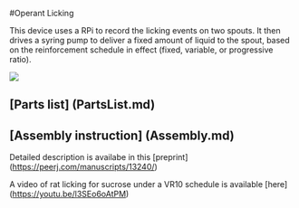 #Operant Licking

This device uses a RPi to record the licking events on two spouts. It then drives a syring pump to deliver a fixed amount of liquid to the spout, based on the reinforcement schedule in effect (fixed, variable, or progressive ratio).  

![](syrngeLoaded.jpg)

## [Parts list] (PartsList.md) 

## [Assembly instruction] (Assembly.md)

Detailed description is availabe in this [preprint] (https://peerj.com/manuscripts/13240/)

A video of rat licking for sucrose under a VR10 schedule is available [here] (https://youtu.be/l3SEo6oAtPM)

